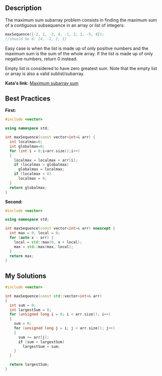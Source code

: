 ## Description

The maximum sum subarray problem consists in finding the maximum sum of a contiguous subsequence in an array or list of integers:

```cpp
maxSequence({-2, 1, -3, 4, -1, 2, 1, -5, 4});
//should be 6: {4, -1, 2, 1}
```

Easy case is when the list is made up of only positive numbers and the maximum sum is the sum of the whole array. If the list is made up of only negative numbers, return 0 instead.

Empty list is considered to have zero greatest sum. Note that the empty list or array is also a valid sublist/subarray.


**Kata's link:** [Maximum subarray sum](https://www.codewars.com/kata/54521e9ec8e60bc4de000d6c/cpp)

## Best Practices

**First:**
```cpp
#include <vector>

using namespace std;

int maxSequence(const vector<int>& arr) {
  int localmax=0;
  int globalmax=0;
  for (int i = 0;i<arr.size();i++)
  {
    localmax = localmax + arr[i];
    if (localmax > globalmax)
      globalmax = localmax;
    if (localmax < 0)
      localmax = 0;
  }
  return globalmax;
}
```

**Second:**
```cpp
#include <vector>

using namespace std;

int maxSequence(const vector<int>& arr) noexcept {
  int max = 0, local = 0;
  for (auto x : arr) {
    local = std::max(0, x + local);
    max = std::max(max, local);
  }
  return max;
}
```

## My Solutions
```cpp
#include <vector>

int maxSequence(const std::vector<int>& arr)
{ 
  int sum = 0;
  int largestSum = 0;
  for (unsigned long i = 0; i < arr.size(); i++)
  {
    sum = 0;
    for (unsigned long j = i; j < arr.size(); j++)
    {
      sum += arr[j];
      if (sum > largestSum)
        largestSum = sum;
    }
  }

  return largestSum;
}
```
